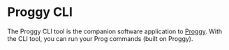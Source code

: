 # Proggy CLI

The Proggy CLI tool is the companion software application to [Proggy](https://proggy.io). With the CLI tool, you can run your Prog commands (built on Proggy).

